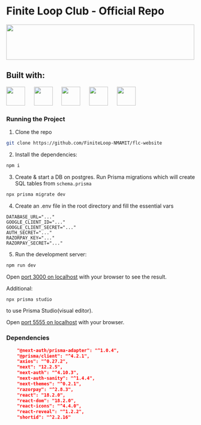 # Finite Loop Club - Official Repo
<p align="left">
<img src="https://res.cloudinary.com/dpfpk49oa/image/upload/v1661426779/logo1_gyjvor.png" width="501" height="94">
</p>

## Built with:

<p align="left">
<img src="https://ui-lib.com/blog/wp-content/uploads/2021/12/nextjs-boilerplate-logo.png" height="50px">&nbsp;&nbsp;&nbsp;&nbsp;&nbsp;
<img src="https://www.svgrepo.com/show/374118/tailwind.svg" height="50px">&nbsp;&nbsp;&nbsp;&nbsp;&nbsp;
<img src="https://www.svgrepo.com/show/374002/prisma.svg" height="50px">&nbsp;&nbsp;&nbsp;&nbsp;&nbsp;
<img src="https://www.svgrepo.com/show/354200/postgresql.svg" height="50px">&nbsp;&nbsp;&nbsp;&nbsp;&nbsp;
<img src="https://avatars.githubusercontent.com/u/7713209?s=280&v=4" height="50px">&nbsp;&nbsp;&nbsp;&nbsp;&nbsp;
</p>

### Running the Project

1. Clone the repo
```bash
git clone https://github.com/FiniteLoop-NMAMIT/flc-website
```
2. Install the dependencies:

```bash
npm i
```

3. Create & start a DB on postgres. Run Prisma migrations which will create SQL tables from `schema.prisma`
```bash
npx prisma migrate dev
```

4. Create an .env file in the root directory and fill the essential vars
```env
DATABASE_URL="..."
GOOGLE_CLIENT_ID="..."
GOOGLE_CLIENT_SECRET="..."
AUTH_SECRET="..."
RAZORPAY_KEY="..."
RAZORPAY_SECRET="..."
```

5. Run the development server:

```bash
npm run dev
```

Open [port 3000 on localhost](http://localhost:3000) with your browser to see the result.

Additional: 
```bash
npx prisma studio
``` 
to use Prisma Studio(visual editor).

Open [port 5555 on localhost](http://localhost:5555) with your browser.

### Dependencies
```json
    "@next-auth/prisma-adapter": "^1.0.4",
    "@prisma/client": "^4.2.1",
    "axios": "^0.27.2",
    "next": "12.2.5",
    "next-auth": "^4.10.3",
    "next-auth-sanity": "^1.4.4",
    "next-themes": "^0.2.1",
    "razorpay": "^2.8.3",
    "react": "18.2.0",
    "react-dom": "18.2.0",
    "react-icons": "^4.4.0",
    "react-reveal": "^1.2.2",
    "shortid": "^2.2.16"
```